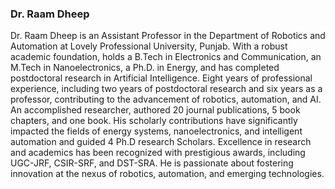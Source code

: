### Dr. Raam Dheep

Dr. Raam Dheep is an Assistant Professor in the Department of Robotics and Automation at Lovely Professional University, Punjab. With a robust academic foundation, holds a B.Tech in Electronics and Communication, an M.Tech in Nanoelectronics, a Ph.D. in Energy, and has completed postdoctoral research in Artificial Intelligence. Eight years of professional experience, including two years of postdoctoral research and six years as a professor, contributing to the advancement of robotics, automation, and AI. An accomplished researcher, authored 20 journal publications, 5 book chapters, and one book. His scholarly contributions have significantly impacted the fields of energy systems, nanoelectronics, and intelligent automation and guided 4 Ph.D research Scholars. Excellence in research and academics has been recognized with prestigious awards, including UGC-JRF, CSIR-SRF, and DST-SRA. He is passionate about fostering innovation at the nexus of robotics, automation, and emerging technologies.
